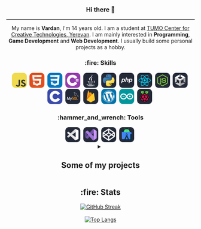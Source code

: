 <div align="center">
  <h3>Hi there 👋</h3><hr>
  My name is <b>Vardan</b>, I'm 14 years old. I am a student at <a href="https://tumo.org">TUMO Center for Creative Technologies, Yerevan</a>. I am mainly interested in <b>Programming</b>, <b>Game Development</b> and <b>Web Development</b>. I usually build some personal projects as a hobby.
  <h3>:fire: Skills</h3>
      <img src="https://github.com/tandpfun/skill-icons/blob/main/icons/JavaScript.svg" title="JavaScript" alt="JavaScript" width="40" height="40"/>&nbsp;
      <img src="https://github.com/tandpfun/skill-icons/blob/main/icons/HTML.svg" title="HTML5" alt="HTML5" width="40" height="40"/>&nbsp;
      <img src="https://github.com/tandpfun/skill-icons/blob/main/icons/CSS.svg" title="CSS3" alt="CSS3" width="40" height="40"/>&nbsp;
      <img src="https://github.com/tandpfun/skill-icons/blob/main/icons/CS.svg" title="C#" alt="C#" width="40" height="40"/>&nbsp;
      <img src="https://github.com/tandpfun/skill-icons/blob/main/icons/Java-Dark.svg" title="Java" alt="Java" width="40" height="40"/>&nbsp;
      <img src="https://github.com/tandpfun/skill-icons/blob/main/icons/Python-Dark.svg" title="Python" alt="Python" width="40" height="40"/>&nbsp;
      <img src="https://github.com/tandpfun/skill-icons/blob/main/icons/PHP-Dark.svg" title="PHP" alt="PHP" width="40" height="40"/>&nbsp;
      <img src="https://github.com/tandpfun/skill-icons/blob/main/icons/React-Dark.svg" title="React" alt="React" width="40" height="40"/>&nbsp;
      <img src="https://github.com/tandpfun/skill-icons/blob/main/icons/NodeJS-Dark.svg" title="NodeJS" alt="NodeJS" width="40" height="40"/>&nbsp;
      <img src="https://github.com/tandpfun/skill-icons/blob/main/icons/Unity-Dark.svg" title="Unity" alt="Unity" width="40" height="40"/>&nbsp;
      <img src="https://github.com/tandpfun/skill-icons/blob/main/icons/C.svg" title="C" alt="C" width="40" height="40"/>&nbsp;
      <img src="https://github.com/tandpfun/skill-icons/blob/main/icons/MySQL-Dark.svg" title="MySQL" alt="MySQL" width="40" height="40"/>&nbsp;
      <img src="https://github.com/tandpfun/skill-icons/blob/main/icons/Firebase-Dark.svg" title="Firebase" alt="Firebase" width="40" height="40"/>&nbsp;
      <img src="https://github.com/tandpfun/skill-icons/blob/main/icons/Wordpress.svg" title="WordPress" alt="WordPress" width="40" height="40"/>&nbsp;
      <img src="https://github.com/tandpfun/skill-icons/blob/main/icons/Arduino.svg" title="Arduino" alt="Arduino" width="40" height="40"/>&nbsp;
      <img src="https://github.com/tandpfun/skill-icons/blob/main/icons/RaspberryPi-Dark.svg" title="Raspberry Pi" alt="Raspberry Pi" width="40" height="40"/>&nbsp;
  <h3>:hammer_and_wrench: Tools</h3>
      <img src="https://github.com/tandpfun/skill-icons/blob/main/icons/VSCode-Dark.svg" title="VSCode" alt="VSCode" width="40" height="40"/>&nbsp;
      <img src="https://github.com/tandpfun/skill-icons/blob/main/icons/VisualStudio-Dark.svg" title="Visual Studio" alt="Visual Studio" width="40" height="40"/>&nbsp;
      <img src="https://github.com/tandpfun/skill-icons/blob/main/icons/CodePen-Dark.svg" title="CodePen" alt="CodePen" width="40" height="40"/>&nbsp;
      <img src="https://github.com/tandpfun/skill-icons/blob/main/icons/AndroidStudio-Dark.svg" title="Android Studio" alt="Android Studio" width="40" height="40"/>&nbsp;
  <details>
  <summary><h2>Some of my projects</h2></summary>
    <br> <br> <br>
          <img src="https://github.com/Vardan2009/Vardan2009/blob/a7de687082fed7b4a084cbc231ca3dfe1140ad49/quizzly.png" height="70px"><br>
          Quizzly is a platform where users can create and share quizzes! Currently under development.<br>
          I'm Creating it for TUMO's annual <a href="https://tumo.org/vahe-lucie-award-2023-winners/">Vahe and Lucie 2024 awards</a><br><i>This repository is private (for now, at least)</i><br><br>
          Tools Used:&nbsp;
          <img src="https://github.com/tandpfun/skill-icons/blob/main/icons/JavaScript.svg" title="JavaScript" alt="JavaScript" width="40" height="40"/>&nbsp;
          <img src="https://github.com/tandpfun/skill-icons/blob/main/icons/React-Dark.svg" title="React" alt="React" width="40" height="40"/>&nbsp;
          <img src="https://github.com/tandpfun/skill-icons/blob/main/icons/CSS.svg" title="CSS3" alt="CSS3" width="40" height="40"/>&nbsp;
          <img src="https://github.com/tandpfun/skill-icons/blob/main/icons/Firebase-Dark.svg" title="Firebase" alt="Firebase" width="40" height="40"/>&nbsp;
      <br> <br> <br>
          <img src="https://github.com/Vardan2009/Vardan2009/assets/70532109/a83b7659-a999-44cd-be54-861b1aad9b90" height="70px"><br>
          VIAX is a very simple Operating System Created in Assembly and C. <a href="https://github.com/Vardan2009/viax" target="_blank">Check it out here</a><br><br>
          Tools Used:&nbsp;
          <img src="https://github.com/tandpfun/skill-icons/blob/main/icons/C.svg" title="C" alt="C" width="40" height="40"/>&nbsp;
          <img src="https://github.com/tandpfun/skill-icons/blob/main/icons/Docker.svg" title="Docker" alt="Docker" width="40" height="40"/>&nbsp;
       <br> <br>
        <h5>You can check out my other projects at <a href="https://github.com/Vardan2009?tab=repositories" target="_blank">my profile</a>!</h5>
     <br> <br>
    </details>
      <h2>:fire: Stats</h2>
    <div style="width:30%">
      <a href="https://git.io/streak-stats"><img style="width:400px" src="https://github-readme-streak-stats.herokuapp.com?user=Vardan2009&theme=dark&date_format=M%20j%5B%2C%20Y%5D" alt="GitHub Streak" /></a><br><br>
     <a href="https://github.com/anuraghazra/github-readme-stats"><img style="width:400px" src="https://github-readme-stats.vercel.app/api/top-langs/?username=Vardan2009&theme=dark&layout=donut" alt="Top Langs"/></a>
    </div>

  
</div>

<!--
**Vardan2009/Vardan2009** is a ✨ _special_ ✨ repository because its `README.md` (this file) appears on your GitHub profile.

Here are some ideas to get you started:

- 🔭 I’m currently working on ...
- 🌱 I’m currently learning ...
- 👯 I’m looking to collaborate on ...
- 🤔 I’m looking for help with ...
- 💬 Ask me about ...
- 📫 How to reach me: ...
- 😄 Pronouns: ...
- ⚡ Fun fact: ...
-->
